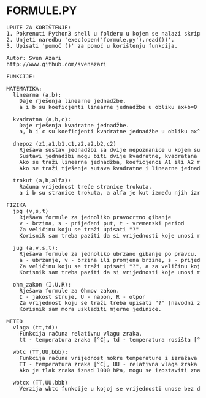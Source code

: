 # FORMULE.PY
<pre>
UPUTE ZA KORIŠTENJE:
1. Pokrenuti Python3 shell u folderu u kojem se nalazi skripta.
2. Unjeti naredbu 'exec(open('formule.py').read())'.
3. Upisati 'pomoć ()' za pomoć u korištenju funkcija.

Autor: Sven Azari
http://www.github.com/svenazari

FUNKCIJE:

MATEMATIKA:  
  linearna (a,b):  
    Daje rješenja linearne jednadžbe.  
    a i b su koeficjenti linearne jednadžbe u obliku ax+b=0  
    
  kvadratna (a,b,c):  
    Daje rješenja kvadratne jednadžbe.  
    a, b i c su koeficjenti kvadratne jednadžbe u obliku ax^2+bx+c=0  
    
  dnepoz (z1,a1,b1,c1,z2,a2,b2,c2)
    Rješava sustav jednadžbi sa dvije nepoznanice u kojem su jednadžbe formata Zy=Ax^2+Bx+C.
    Sustavi jednadžbi mogu biti dvije kvadratne, kvadratana i linarna ili dvije linearne.
    Ako se traži linearna jednadžba, koeficjenci A1 ili A2 moraju biti 0.
    Ako se traži tješenje sutava kvadratne i linearne jednadžbe, prva jednadžba mora biti kvadratna, a druga linearna (A1 ne smije biti 0, a A2 mora biti 0).
    
  trokut (a,b,alfa):  
    Računa vrijednost treće stranice trokuta.  
    a i b su stranice trokuta, a alfa je kut između njih izražen u stupnjevima (°).  

FIZIKA
  jpg (v,s,t)
    Rješava formule za jednoliko pravocrtno gibanje
    v - brzina, s - prijeđeni put, t - vremenski period
    Za veličinu koju se traži upisati "?"
    Korisnik sam treba paziti da si vrijednosti koje unosi međusobno odgovaraju po mjernim jedinicama. 
    
  jug (a,v,s,t):  
    Rješava formule za jednoliko ubrzano gibanje po pravcu.  
    a - ubrzanje, v - brzina ili promjena brzine, s - prijeđeni put ili promjena prijeđenog puta, t - vremenski period  
    Za veličinu koju se traži upisati "?", a za veličinu koja je nepoznata ili nije potrebna upisati "/" (navodni znakovi su potrebni). NPR., ako se želi izračunati ubrzanje, a poznate su promjena brzine (npr. 2) i promjena vremena (npr. 4) treba upisati: jug ("?",2,"/",4)  
    Korisnik sam treba paziti da si vrijednosti koje unosi međusobno odgovaraju po mjernim jedinicama.  

  ohm_zakon (I,U,R):
    Rješava formule za Ohmov zakon.
    I - jakost struje, U - napon, R - otpor
    Za vrijednost koju se traži treba upisati "?" (navodni znakovi su potrebi). NPR., ako se želi izračunati napon, potrebno je upisati ohm_zakon (2,"?",5)
    Korisnik sam mora uskladiti mjerne jedinice.

METEO
  vlaga (tt,td):
    Funkcija računa relativnu vlagu zraka.
    tt - temperatura zraka [°C], td - temperatura rosišta [°C]

  wbtc (TT,UU,bbb):
    Funkcija računa vrijednost mokre temperature i izražava ju u °C.
    TT - temperatura zraka [°C], UU - relativna vlaga zraka [°C], bbb - tlak zraka na razini postaje [hPa]
    Ako je tlak zraka iznad 1000 hPa, mogu se izostaviti znamenke tisućica i stotica.
    
  wbtcx (TT,UU,bbb)
    Verzija wbtc funkcije u kojoj se vrijednosti unose bez decimalne točke.
</pre>
